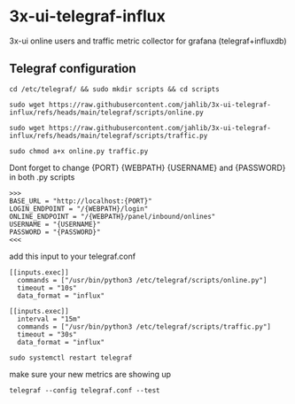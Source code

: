 # 3x-ui-telegraf-influx
3x-ui online users and traffic metric collector for grafana (telegraf+influxdb)

## Telegraf configuration
```
cd /etc/telegraf/ && sudo mkdir scripts && cd scripts
```
```
sudo wget https://raw.githubusercontent.com/jahlib/3x-ui-telegraf-influx/refs/heads/main/telegraf/scripts/online.py
```
```
sudo wget https://raw.githubusercontent.com/jahlib/3x-ui-telegraf-influx/refs/heads/main/telegraf/scripts/traffic.py
```
```
sudo chmod a+x online.py traffic.py
```

Dont forget to change {PORT} {WEBPATH} {USERNAME} and {PASSWORD} in both .py scripts
```
>>>
BASE_URL = "http://localhost:{PORT}"
LOGIN_ENDPOINT = "/{WEBPATH}/login"
ONLINE_ENDPOINT = "/{WEBPATH}/panel/inbound/onlines"
USERNAME = "{USERNAME}"
PASSWORD = "{PASSWORD}"
<<<
```

add this input to your telegraf.conf
```
[[inputs.exec]]
  commands = ["/usr/bin/python3 /etc/telegraf/scripts/online.py"]
  timeout = "10s"
  data_format = "influx"

[[inputs.exec]]
  interval = "15m"
  commands = ["/usr/bin/python3 /etc/telegraf/scripts/traffic.py"]
  timeout = "30s"
  data_format = "influx"

```
```
sudo systemctl restart telegraf
```

make sure your new metrics are showing up

```
telegraf --config telegraf.conf --test
```

